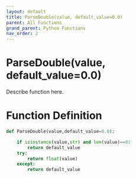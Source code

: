 ```yaml
---
layout: default
title: ParseDouble(value, default_value=0.0)
parent: All Functions
grand_parent: Python Functions
nav_order: 2
---
```


# ParseDouble(value, default_value=0.0)

Describe function here.

# Function Definition

```python
def ParseDouble(value,default_value=0.0):

	if isinstance(value,str) and len(value)==0:
		return default_value
	try:
		return float(value)
	except:
		return default_value
```